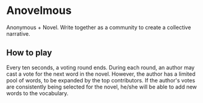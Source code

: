 # Anovelmous

Anonymous + Novel. Write together as a community to create a collective narrative.

## How to play

Every ten seconds, a voting round ends. During each round, an author may cast a vote for the next word in the novel. However, the author has a limited pool of words, to be expanded by the top contributors. If the author's votes are consistently being selected for the novel, he/she will be able to add new words to the vocabulary.

